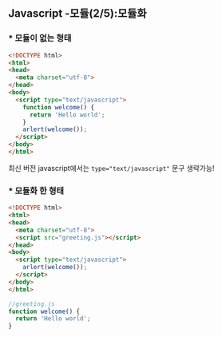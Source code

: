 ## Javascript -모듈(2/5):모듈화

### * 모듈이 없는 형태

```html
<!DOCTYPE html>
<html>
<head>
  <meta charset="utf-8">
</head>
<body>
  <script type="text/javascript">
    function welcome() {
      return 'Hello world';
    }
    arlert(welcome());
  </script>
</body>
</html>
```

최신 버전 javascript에서는 `type="text/javascript"` 문구 생략가능!

### * 모듈화 한 형태

```html
<!DOCTYPE html>
<html>
<head>
  <meta charset="utf-8">
  <script src="greeting.js"></script>
</head>
<body>
  <script type="text/javascript">
    arlert(welcome());
  </script>
</body>
</html>
```

```javascript
//greeting.js
function welcome() {
  return 'Hello world';
}
```
